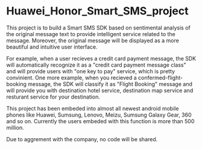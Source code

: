 # Huawei_Honor_Smart_SMS_project
This project is to build a Smart SMS SDK based on sentimental analysis of the original message text
to provide intelligent service related to the message. Moreover, the original message will be displayed 
as a more beautiful and intuitive user interface.

For example, when a user recieves a credit card payment message, the SDK will automatically recognize it 
as a "credit card payment message class" and will provide users with "one key to pay" service, which is pretty convinient. 
One more example, when you recieved a confermed-flight-booking message, the SDK will classify it as "Flight Booking" message 
and will provide you with destination hotel service, destination map service and resturant service for your destination.

This project has been embeded into almost all newest android mobile phones like Huawei, Sumsung, Lenovo, Meizu, Sumsung Galaxy Gear, 360 and so on. Currently the users embeded with this function is more than 500 million.

Due to aggrement with the company, no code will be shared.


